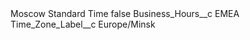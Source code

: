 <?xml version="1.0" encoding="UTF-8"?>
<CustomMetadata xmlns="http://soap.sforce.com/2006/04/metadata" xmlns:xsi="http://www.w3.org/2001/XMLSchema-instance" xmlns:xsd="http://www.w3.org/2001/XMLSchema">
    <label>Moscow Standard Time</label>
    <protected>false</protected>
    <values>
        <field>Business_Hours__c</field>
        <value xsi:type="xsd:string">EMEA</value>
    </values>
    <values>
        <field>Time_Zone_Label__c</field>
        <value xsi:type="xsd:string">Europe/Minsk</value>
    </values>
</CustomMetadata>
